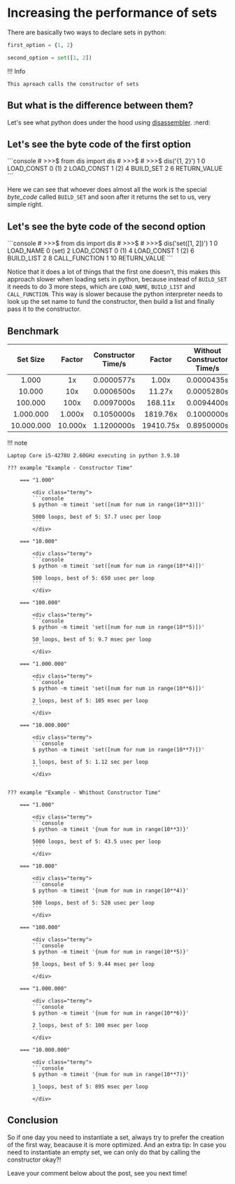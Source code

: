 # Increasing the performance of sets

There are basically two ways to declare sets in python:

```py title="First Option"
first_option = {1, 2}
```

```py title="Second Option"
second_option = set([1, 2])
```

!!! Info 

    This aproach calls the constructor of sets


## But what is the difference between them?


Let's see what python does under the hood using <a href="https://guedesfelipe.github.io/blog/python/disassembler/" target="_blank">disassembler</a>. :nerd:

## Let's see the byte code of the first option
<div class="termy">
```console
# >>>$ from dis import dis
# >>>$ 
# >>>$ dis('{1, 2}')
  1           0 LOAD_CONST               0 (1)
              2 LOAD_CONST               1 (2)
              4 BUILD_SET                2
              6 RETURN_VALUE
```
</div>

Here we can see that whoever does almost all the work is the special *byte_code* called `BUILD_SET` and soon after it returns the set to us, very simple right.

## Let's see the byte code of the second option
<div class="termy">
```console
# >>>$ from dis import dis
# >>>$ 
# >>>$ dis('set([1, 2])')
  1           0 LOAD_NAME                0 (set)
              2 LOAD_CONST               0 (1)
              4 LOAD_CONST               1 (2)
              6 BUILD_LIST               2
              8 CALL_FUNCTION            1
             10 RETURN_VALUE
```
</div>

Notice that it does a lot of things that the first one doesn't, this makes this approach slower when loading sets in python, because instead of `BUILD_SET` it needs to do 3 more steps, which are `LOAD_NAME`, `BUILD_LIST` and `CALL_FUNCTION`. This way is slower because the python interpreter needs to look up the set name to fund the constructor, then build a list and finally pass it to the constructor.

## Benchmark

| Set Size   |  Factor | Constructor Time/s | Factor    | Without Constructor Time/s | Factor    | % Optimization |
| :--------: | :-----: | :----------------: | :-------: | :------------------------: | :-------: | :------------: |
|    1.000   |    1x   | 0.0000577s         | 1.00x     | 0.0000435s                 | 1.00x     | 24.61%         |
|   10.000   |   10x   | 0.0006500s         | 11.27x    | 0.0005280s                 | 12.14x    | 18.77%         |
|   100.000  |   100x  | 0.0097000s         | 168.11x   | 0.0094400s                 | 217.01x   | 2.68%          |
|  1.000.000 |  1.000x | 0.1050000s         | 1819.76x  | 0.1000000s                 | 2298.85x  | 4.76%          |
| 10.000.000 | 10.000x | 1.1200000s         | 19410.75x | 0.8950000s                 | 20574.71x | 18.75%         |

!!! note

    Laptop Core i5-4278U 2.60GHz executing in python 3.9.10

    ??? example "Example - Constructor Time"

        === "1.000"

            <div class="termy">
            ```console
            $ python -m timeit 'set([num for num in range(10**3)])'

            5000 loops, best of 5: 57.7 usec per loop
            ```
            </div>

        === "10.000"

            <div class="termy">
            ```console
            $ python -m timeit 'set([num for num in range(10**4)])'

            500 loops, best of 5: 650 usec per loop
            ```
            </div>

        === "100.000"

            <div class="termy">
            ```console
            $ python -m timeit 'set([num for num in range(10**5)])'

            50 loops, best of 5: 9.7 msec per loop
            ```
            </div>

        === "1.000.000"

            <div class="termy">
            ```console
            $ python -m timeit 'set([num for num in range(10**6)])'

            2 loops, best of 5: 105 msec per loop
            ```
            </div>

        === "10.000.000"

            <div class="termy">
            ```console
            $ python -m timeit 'set([num for num in range(10**7)])'

            1 loops, best of 5: 1.12 sec per loop
            ```
            </div>


    ??? example "Example - Whithout Constructor Time"

        === "1.000"

            <div class="termy">
            ```console
            $ python -m timeit '{num for num in range(10**3)}'

            5000 loops, best of 5: 43.5 usec per loop
            ```
            </div>

        === "10.000"

            <div class="termy">
            ```console
            $ python -m timeit '{num for num in range(10**4)}'

            500 loops, best of 5: 528 usec per loop
            ```
            </div>

        === "100.000"

            <div class="termy">
            ```console
            $ python -m timeit '{num for num in range(10**5)}'

            50 loops, best of 5: 9.44 msec per loop
            ```
            </div>

        === "1.000.000"

            <div class="termy">
            ```console
            $ python -m timeit '{num for num in range(10**6)}'

            2 loops, best of 5: 100 msec per loop
            ```
            </div>

        === "10.000.000"

            <div class="termy">
            ```console
            $ python -m timeit '{num for num in range(10**7)}'

            1 loops, best of 5: 895 msec per loop
            ```
            </div>




## Conclusion

So if one day you need to instantiate a set, always try to prefer the creation of the first way, beacause it is more optimized. And an extra tip: In case you need to instantiate an empty set, we can only do that by calling the constructor okay?!

Leave your comment below about the post, see you next time!
